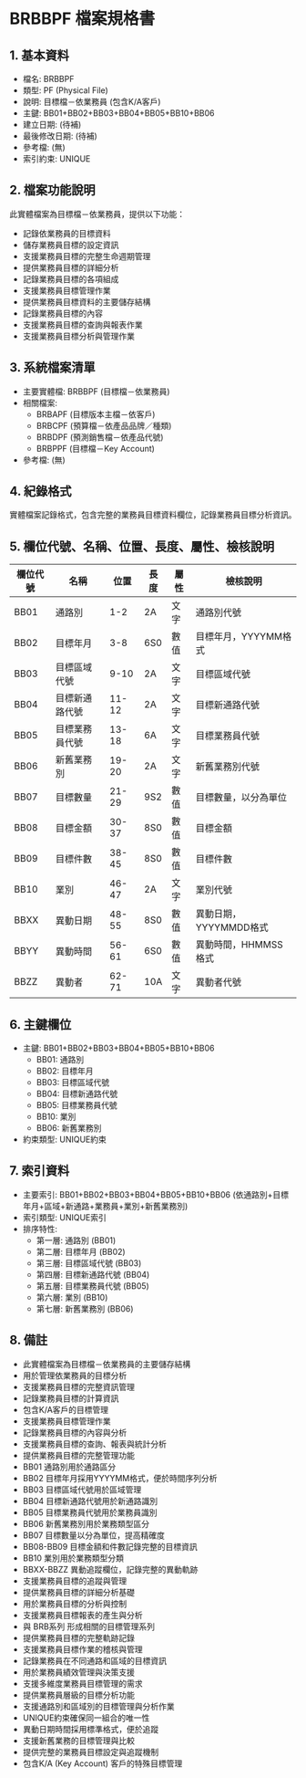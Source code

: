 # BRBBPF 檔案規格書

## 1. 基本資料
- 檔名: BRBBPF
- 類型: PF (Physical File)
- 說明: 目標檔－依業務員 (包含K/A客戶)
- 主鍵: BB01+BB02+BB03+BB04+BB05+BB10+BB06
- 建立日期: (待補)
- 最後修改日期: (待補)
- 參考檔: (無)
- 索引約束: UNIQUE

## 2. 檔案功能說明
此實體檔案為目標檔－依業務員，提供以下功能：
- 記錄依業務員的目標資料
- 儲存業務員目標的設定資訊
- 支援業務員目標的完整生命週期管理
- 提供業務員目標的詳細分析
- 記錄業務員目標的各項組成
- 支援業務員目標管理作業
- 提供業務員目標資料的主要儲存結構
- 記錄業務員目標的內容
- 支援業務員目標的查詢與報表作業
- 支援業務員目標分析與管理作業

## 3. 系統檔案清單
- 主要實體檔: BRBBPF (目標檔－依業務員)
- 相關檔案: 
  - BRBAPF (目標版本主檔－依客戶)
  - BRBCPF (預算檔－依產品品牌／種類)
  - BRBDPF (預測銷售檔－依產品代號)
  - BRBPPF (目標檔－Key Account)
- 參考檔: (無)

## 4. 紀錄格式
實體檔案記錄格式，包含完整的業務員目標資料欄位，記錄業務員目標分析資訊。

## 5. 欄位代號、名稱、位置、長度、屬性、檢核說明
| 欄位代號 | 名稱 | 位置 | 長度 | 屬性 | 檢核說明 |
|----------|------|------|------|------|----------|
| BB01 | 通路別 | 1-2 | 2A | 文字 | 通路別代號 |
| BB02 | 目標年月 | 3-8 | 6S0 | 數值 | 目標年月，YYYYMM格式 |
| BB03 | 目標區域代號 | 9-10 | 2A | 文字 | 目標區域代號 |
| BB04 | 目標新通路代號 | 11-12 | 2A | 文字 | 目標新通路代號 |
| BB05 | 目標業務員代號 | 13-18 | 6A | 文字 | 目標業務員代號 |
| BB06 | 新舊業務別 | 19-20 | 2A | 文字 | 新舊業務別代號 |
| BB07 | 目標數量 | 21-29 | 9S2 | 數值 | 目標數量，以分為單位 |
| BB08 | 目標金額 | 30-37 | 8S0 | 數值 | 目標金額 |
| BB09 | 目標件數 | 38-45 | 8S0 | 數值 | 目標件數 |
| BB10 | 業別 | 46-47 | 2A | 文字 | 業別代號 |
| BBXX | 異動日期 | 48-55 | 8S0 | 數值 | 異動日期，YYYYMMDD格式 |
| BBYY | 異動時間 | 56-61 | 6S0 | 數值 | 異動時間，HHMMSS格式 |
| BBZZ | 異動者 | 62-71 | 10A | 文字 | 異動者代號 |

## 6. 主鍵欄位
- 主鍵: BB01+BB02+BB03+BB04+BB05+BB10+BB06
  - BB01: 通路別
  - BB02: 目標年月
  - BB03: 目標區域代號
  - BB04: 目標新通路代號
  - BB05: 目標業務員代號
  - BB10: 業別
  - BB06: 新舊業務別
- 約束類型: UNIQUE約束

## 7. 索引資料
- 主要索引: BB01+BB02+BB03+BB04+BB05+BB10+BB06 (依通路別+目標年月+區域+新通路+業務員+業別+新舊業務別)
- 索引類型: UNIQUE索引
- 排序特性: 
  - 第一層: 通路別 (BB01)
  - 第二層: 目標年月 (BB02)
  - 第三層: 目標區域代號 (BB03)
  - 第四層: 目標新通路代號 (BB04)
  - 第五層: 目標業務員代號 (BB05)
  - 第六層: 業別 (BB10)
  - 第七層: 新舊業務別 (BB06)

## 8. 備註
- 此實體檔案為目標檔－依業務員的主要儲存結構
- 用於管理依業務員的目標分析
- 支援業務員目標的完整資訊管理
- 記錄業務員目標的計算資訊
- 包含K/A客戶的目標管理
- 支援業務員目標管理作業
- 記錄業務員目標的內容與分析
- 支援業務員目標的查詢、報表與統計分析
- 提供業務員目標的完整管理功能
- BB01 通路別用於通路區分
- BB02 目標年月採用YYYYMM格式，便於時間序列分析
- BB03 目標區域代號用於區域管理
- BB04 目標新通路代號用於新通路識別
- BB05 目標業務員代號用於業務員識別
- BB06 新舊業務別用於業務類型區分
- BB07 目標數量以分為單位，提高精確度
- BB08-BB09 目標金額和件數記錄完整的目標資訊
- BB10 業別用於業務類型分類
- BBXX-BBZZ 異動追蹤欄位，記錄完整的異動軌跡
- 支援業務員目標的追蹤與管理
- 提供業務員目標的詳細分析基礎
- 用於業務員目標的分析與控制
- 支援業務員目標報表的產生與分析
- 與 BRB系列 形成相關的目標管理系列
- 提供業務員目標的完整軌跡記錄
- 支援業務員目標作業的稽核與管理
- 記錄業務員在不同通路和區域的目標資訊
- 用於業務員績效管理與決策支援
- 支援多維度業務員目標管理的需求
- 提供業務員層級的目標分析功能
- 支援通路別和區域別的目標管理與分析作業
- UNIQUE約束確保同一組合的唯一性
- 異動日期時間採用標準格式，便於追蹤
- 支援新舊業務的目標管理與比較
- 提供完整的業務員目標設定與追蹤機制
- 包含K/A (Key Account) 客戶的特殊目標管理 
